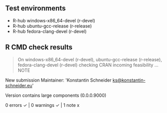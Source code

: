 ## Test environments
- R-hub windows-x86_64-devel (r-devel)
- R-hub ubuntu-gcc-release (r-release)
- R-hub fedora-clang-devel (r-devel)

## R CMD check results
> On windows-x86_64-devel (r-devel), ubuntu-gcc-release (r-release), fedora-clang-devel (r-devel)
  checking CRAN incoming feasibility ... NOTE
  
  New submission
  Maintainer: 'Konstantin Schneider <ks@konstantin-schneider.eu>'
  
  Version contains large components (0.0.0.9000)

0 errors ✓ | 0 warnings ✓ | 1 note x
